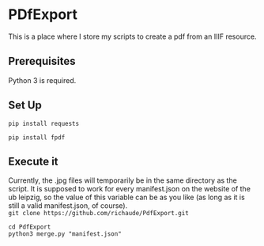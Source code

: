 # PDfExport
This is a place where I store my scripts to create a pdf from an IIIF resource.
## Prerequisites
Python 3 is required.
## Set Up
```pip install requests```  

```pip install fpdf```
## Execute it
Currently, the .jpg files will temporarily be in the same directory as the script. It is supposed to work for every manifest.json on the website of the ub leipzig, so the value of this variable can be as you like (as long as it is still a valid manifest.json, of course).  
```git clone https://github.com/richaude/PdfExport.git```  

```cd PdfExport```  
```python3 merge.py "manifest.json"```
